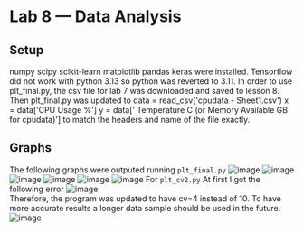 # Lab 8 — Data Analysis
## Setup
numpy scipy scikit-learn matplotlib pandas keras were installed.
Tensorflow did not work with python 3.13 so python was reverted to 3.11.
In order to use plt_final.py, the csv file for lab 7 was downloaded and saved to lesson 8. Then plt_final.py was updated to 
data = read_csv('cpudata - Sheet1.csv')
x = data['CPU Usage %']
y = data[' Temperature C (or Memory Available GB for cpudata)']
to match the headers and name of the file exactly.
## Graphs
The following graphs were outputed running `plt_final.py`
![image](https://github.com/user-attachments/assets/5c114fa8-936d-4966-9890-fdb17ad1b904)
![image](https://github.com/user-attachments/assets/2adf4d23-ade2-4c73-843b-edddbab09078)
![image](https://github.com/user-attachments/assets/19db2ac1-ebf5-41b9-b374-18f577a8545b)
![image](https://github.com/user-attachments/assets/ff2772e4-13df-4080-8762-44e154fc4c05)
![image](https://github.com/user-attachments/assets/1cb0d40f-1a8d-4158-a465-9737e8e5126b)
![image](https://github.com/user-attachments/assets/cfcaac33-e9bb-4780-be2a-762dbba37528)
For `plt_cv2.py`
At first I got the following error
![image](https://github.com/user-attachments/assets/aa713445-0e49-4bb1-861b-9f0abc5f31ec)\
Therefore, the program was updated to have cv=4 instead of 10. To have more accurate results a longer data sample should be used in the future.
![image](https://github.com/user-attachments/assets/0122dfa0-1aba-4ee9-ab59-c3a048260a9e)
